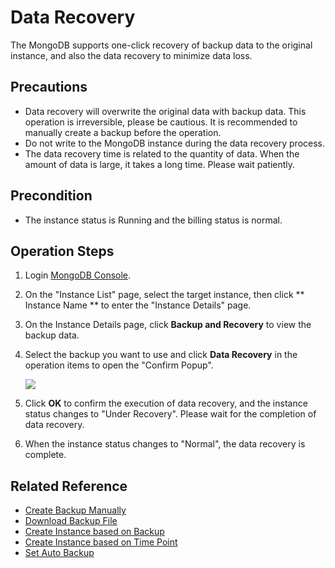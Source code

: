 # Data Recovery


The MongoDB supports one-click recovery of backup data to the original instance, and also the data recovery to minimize data loss.

## Precautions

- Data recovery will overwrite the original data with backup data. This operation is irreversible, please be cautious. It is recommended to manually create a backup before the operation.
- Do not write to the MongoDB instance during the data recovery process.
- The data recovery time is related to the quantity of data. When the amount of data is large, it takes a long time. Please wait patiently.

## Precondition

- The instance status is Running and the billing status is normal.

## Operation Steps

1. Login [MongoDB Console](https://mongodb-console.jdcloud.com/mongodb?dataCenter=bj_02).
1. On the "Instance List" page, select the target instance, then click ** Instance Name ** to enter the "Instance Details" page.
1. On the Instance Details page, click **Backup and Recovery** to view the backup data.
1. Select the backup you want to use and click **Data Recovery** in the operation items to open the "Confirm Popup".

   ![](https://github.com/jdcloudcom/cn/blob/master/image/mongodb/mongo-021.png)

1. Click **OK** to confirm the execution of data recovery, and the instance status changes to "Under Recovery". Please wait for the  completion of data recovery.
2. When the instance status changes to "Normal", the data recovery is complete.


## Related Reference

- [Create Backup Manually](Create-Backup.md)
- [Download Backup File](Download-Bckup.md)
- [Create Instance based on Backup](Create-Instance-by-Backup.md)
- [Create Instance based on Time Point](Create-Instance-by-Point-in-Time.md)
- [Set Auto Backup](Modify-Backup-Policy.md)
